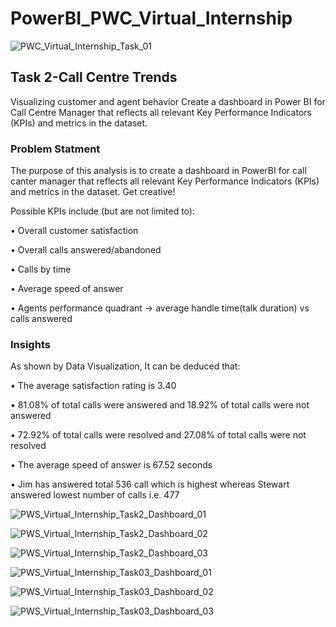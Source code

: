 # PowerBI_PWC_Virtual_Internship

![PWC_Virtual_Internship_Task_01](https://user-images.githubusercontent.com/108730165/233075904-d6274b6e-8e0a-4fd1-b567-9fb7104aa477.png)

## Task 2-Call Centre Trends
Visualizing customer and agent behavior Create a dashboard in Power BI for Call Centre Manager that reflects all relevant Key Performance Indicators (KPIs) and metrics in the dataset.

### Problem Statment
The purpose of this analysis is to create a dashboard in PowerBI for call canter manager that reflects all relevant Key Performance Indicators (KPIs) and metrics in the dataset. Get creative!

Possible KPIs include (but are not limited to):

• Overall customer satisfaction

• Overall calls answered/abandoned

• Calls by time

• Average speed of answer

• Agents performance quadrant -> average handle time(talk duration) vs calls answered

### Insights
As shown by Data Visualization, It can be deduced that:

• The average satisfaction rating is 3.40

• 81.08% of total calls were answered and 18.92% of total calls were not answered

• 72.92% of total calls were resolved and 27.08% of total calls were not resolved

• The average speed of answer is 67.52 seconds

• Jim has answered total 536 call which is highest whereas Stewart answered lowest number of calls i.e. 477

![PWS_Virtual_Internship_Task2_Dashboard_01](https://user-images.githubusercontent.com/108730165/233076055-155fc933-5f8a-4733-a0c0-b75e708bb0cf.png)

![PWS_Virtual_Internship_Task2_Dashboard_02](https://user-images.githubusercontent.com/108730165/233076212-ca77bd08-4f5d-4f01-9d46-49886cf27eea.png)

![PWS_Virtual_Internship_Task2_Dashboard_03](https://user-images.githubusercontent.com/108730165/233076315-16d58328-5ba9-4c6f-9c4a-c5fcfbe37dbd.png)

![PWS_Virtual_Internship_Task03_Dashboard_01](https://user-images.githubusercontent.com/108730165/233076413-2f346a32-e6e2-47c2-b949-c843ec6bb93b.png)

![PWS_Virtual_Internship_Task03_Dashboard_02](https://user-images.githubusercontent.com/108730165/233076502-f996a69d-4e6d-44c5-9fec-23c0fcd4eb1f.png)

![PWS_Virtual_Internship_Task03_Dashboard_03](https://user-images.githubusercontent.com/108730165/233076583-875e1f3c-4add-469c-9142-107b43fb0336.png)
